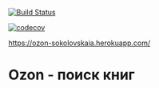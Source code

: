 [![Build Status](https://travis-ci.org/Sokolovskaia/HW7_Ozon.svg?branch=master)](https://travis-ci.org/Sokolovskaia/HW7_Ozon)

[![codecov](https://codecov.io/gh/Sokolovskaia/HW7_Ozon/branch/master/graph/badge.svg)](https://codecov.io/gh/Sokolovskaia/HW7_Ozon)


https://ozon-sokolovskaia.herokuapp.com/

# Ozon - поиск книг

